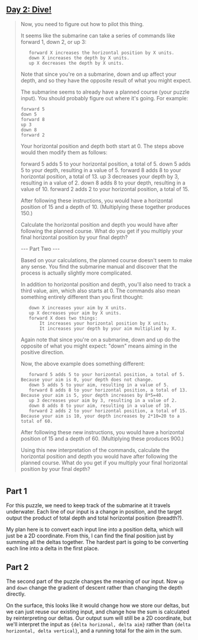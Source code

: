 ## [Day 2: Dive!](https://adventofcode.com/2021/day/2) ##

>Now, you need to figure out how to pilot this thing.
>
>It seems like the submarine can take a series of commands like forward 1, down 2, or up 3:
>```
>    forward X increases the horizontal position by X units.
>    down X increases the depth by X units.
>    up X decreases the depth by X units.
>```
>Note that since you're on a submarine, down and up affect your depth, and so they have the opposite result of what you might expect.
>
>The submarine seems to already have a planned course (your puzzle input). You should probably figure out where it's going. For example:
>```
>forward 5
>down 5
>forward 8
>up 3
>down 8
>forward 2
>```
>Your horizontal position and depth both start at 0. The steps above would then modify them as follows:
>
>    forward 5 adds 5 to your horizontal position, a total of 5.
>    down 5 adds 5 to your depth, resulting in a value of 5.
>    forward 8 adds 8 to your horizontal position, a total of 13.
>    up 3 decreases your depth by 3, resulting in a value of 2.
>    down 8 adds 8 to your depth, resulting in a value of 10.
>    forward 2 adds 2 to your horizontal position, a total of 15.
>
>After following these instructions, you would have a horizontal position of 15 and a depth of 10. (Multiplying these together produces 150.)
>
>Calculate the horizontal position and depth you would have after following the planned course. What do you get if you multiply your final horizontal position by your final depth?
>
>--- Part Two ---
>
>Based on your calculations, the planned course doesn't seem to make any sense. You find the submarine manual and discover that the process is actually slightly more complicated.
>
>In addition to horizontal position and depth, you'll also need to track a third value, aim, which also starts at 0. The commands also mean something entirely different than you first thought:
>```
>    down X increases your aim by X units.
>    up X decreases your aim by X units.
>    forward X does two things:
>        It increases your horizontal position by X units.
>        It increases your depth by your aim multiplied by X.
>```
>Again note that since you're on a submarine, down and up do the opposite of what you might expect: "down" means aiming in the positive direction.
>
>Now, the above example does something different:
>```
>    forward 5 adds 5 to your horizontal position, a total of 5. Because your aim is 0, your depth does not change.
>    down 5 adds 5 to your aim, resulting in a value of 5.
>    forward 8 adds 8 to your horizontal position, a total of 13. Because your aim is 5, your depth increases by 8*5=40.
>    up 3 decreases your aim by 3, resulting in a value of 2.
>    down 8 adds 8 to your aim, resulting in a value of 10.
>    forward 2 adds 2 to your horizontal position, a total of 15. Because your aim is 10, your depth increases by 2*10=20 to a total of 60.
>```
>After following these new instructions, you would have a horizontal position of 15 and a depth of 60. (Multiplying these produces 900.)
>
>Using this new interpretation of the commands, calculate the horizontal position and depth you would have after following the planned course. What do you get if you multiply your final horizontal position by your final depth?
>

#

## Part 1 ##

For this puzzle, we need to keep track of the submarine at it travels underwater. Each line of our input is a change in position, and the target output the product of total depth and total horizontal position (breadth?).

My plan here is to convert each input line into a position delta, which will just be a 2D coordinate. From this, I can find the final position just by summing all the deltas together. The hardest part is going to be converting each line into a delta in the first place.

## Part 2 ##

The second part of the puzzle changes the meaning of our input. Now `up` and `down` change the gradient of descent rather than changing the depth directly.

On the surface, this looks like it would change how we store our deltas, but we can just reuse our existing input, and change how the sum is calculated by reinterpreting our deltas. Our output sum will still be a 2D coordinate, but we'll interpret the input as `{delta horizonal, delta aim}` rather than `{delta horizontal, delta vertical}`, and a running total for the aim in the sum.